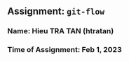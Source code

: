 ## Assignment: `git-flow`
### Name: **Hieu TRA TAN (htratan)**
### Time of Assignment: **Feb 1, 2023**

